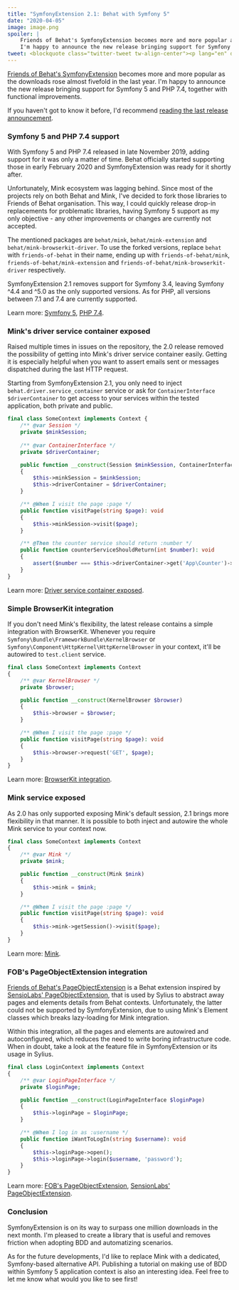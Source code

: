 ```yaml
---
title: "SymfonyExtension 2.1: Behat with Symfony 5" 
date: "2020-04-05"
image: image.png
spoiler: |
    Friends of Behat's SymfonyExtension becomes more and more popular as the downloads rose almost fivefold in the last year.
    I'm happy to announce the new release bringing support for Symfony 5 and PHP 7.4, together with functional improvements.
tweet: <blockquote class="twitter-tweet tw-align-center"><p lang="en" dir="ltr">Eager to use <a href="https://twitter.com/BehatPHP?ref_src=twsrc%5Etfw">@BehatPHP</a> in your <a href="https://twitter.com/symfony?ref_src=twsrc%5Etfw">@symfony</a> 5 application? The latest release of FriendsOfBehat&#39;s SymfonyExtension comes to the rescue! Symfony 5 and PHP 7.4 support, better Mink and BrowserKit integrations and a few more improvements included. <a href="https://t.co/yYRH9J2knh">https://t.co/yYRH9J2knh</a></p>&mdash; Kamil Kokot (@pamilme) <a href="https://twitter.com/pamilme/status/1246770622677557248?ref_src=twsrc%5Etfw">April 5, 2020</a></blockquote> <script async src="https://platform.twitter.com/widgets.js" charset="utf-8"></script>
---
```


[Friends of Behat's SymfonyExtension][fob-se] becomes more and more popular as the downloads rose almost fivefold in the last year.
I'm happy to announce the new release bringing support for Symfony 5 and PHP 7.4, together with functional improvements.

If you haven't got to know it before, I'd recommend [reading the last release announcement][fob-se-20-blogpost].

### Symfony 5 and PHP 7.4 support

With Symfony 5 and PHP 7.4 released in late November 2019, adding support for it was only a matter of time.
Behat officially started supporting those in early February 2020 and SymfonyExtension was ready for it shortly after. 

Unfortunately, Mink ecosystem was lagging behind. Since most of the projects rely on both Behat and Mink,
I've decided to fork those libraries to Friends of Behat organisation. This way, I could quickly release drop-in replacements
for problematic libraries, having Symfony 5 support as my only objective - any other improvements or changes are currently not accepted. 

The mentioned packages are `behat/mink`, `behat/mink-extension` and `behat/mink-browserkit-driver`. To use the
forked versions, replace `behat` with `friends-of-behat` in their name, ending up with `friends-of-behat/mink`,
`friends-of-behat/mink-extension` and `friends-of-behat/mink-browserkit-driver` respectively.

SymfonyExtension 2.1 removes support for Symfony 3.4, leaving Symfony ^4.4 and ^5.0 as the only supported versions. As for PHP,
all versions between 7.1 and 7.4 are currently supported.

Learn more: [Symfony 5](https://github.com/FriendsOfBehat/SymfonyExtension/pull/100), [PHP 7.4](https://github.com/FriendsOfBehat/SymfonyExtension/pull/107).

### Mink's driver service container exposed

Raised multiple times in issues on the repository, the 2.0 release removed the possibility of getting into Mink's driver
service container easily. Getting it is especially helpful when you want to assert emails sent or messages dispatched during the
last HTTP request. 

Starting from SymfonyExtension 2.1, you only need to inject `behat.driver.service_container` service or ask for
`ContainerInterface $driverContainer` to get access to your services within the tested application, both private and public.

```php
final class SomeContext implements Context {
    /** @var Session */
    private $minkSession;
    
    /** @var ContainerInterface */
    private $driverContainer;

    public function __construct(Session $minkSession, ContainerInterface $driverContainer)
    {
        $this->minkSession = $minkSession;
        $this->driverContainer = $driverContainer;
    }

    /** @When I visit the page :page */
    public function visitPage(string $page): void
    {
        $this->minkSession->visit($page);
    }

    /** @Then the counter service should return :number */
    public function counterServiceShouldReturn(int $number): void
    {
        assert($number === $this->driverContainer->get('App\Counter')->getCount());
    }
}
```

Learn more: [Driver service container exposed](https://github.com/FriendsOfBehat/SymfonyExtension/pull/116).

### Simple BrowserKit integration

If you don't need Mink's flexibility, the latest release contains a simple integration with BrowserKit. Whenever you
require `Symfony\Bundle\FrameworkBundle\KernelBrowser` or `Symfony\Component\HttpKernel\HttpKernelBrowser` in your context,
it'll be autowired to `test.client` service.

```php
final class SomeContext implements Context 
{
    /** @var KernelBrowser */
    private $browser;

    public function __construct(KernelBrowser $browser)
    {
        $this->browser = $browser;
    }

    /** @When I visit the page :page */
    public function visitPage(string $page): void
    {
        $this->browser->request('GET', $page);
    }
}
```

Learn more: [BrowserKit integration](https://github.com/FriendsOfBehat/SymfonyExtension/pull/82).

### Mink service exposed

As 2.0 has only supported exposing Mink's default session, 2.1 brings more flexibility in that manner. It is possible
to both inject and autowire the whole Mink service to your context now.

```php
final class SomeContext implements Context
{
    /** @var Mink */
    private $mink;

    public function __construct(Mink $mink)
    {
        $this->mink = $mink;
    }

    /** @When I visit the page :page */
    public function visitPage(string $page): void
    {
        $this->mink->getSession()->visit($page);
    }
}
```

Learn more: [Mink](https://github.com/FriendsOfBehat/SymfonyExtension/pull/69).

### FOB's PageObjectExtension integration

[Friends of Behat's PageObjectExtension][fob-poe] is a Behat extension inspired by [SensioLabs' PageObjectExtension][sl-poe],
that is used by Sylius to abstract away pages and elements details from Behat contexts. Unfortunately, the latter could
not be supported by SymfonyExtension, due to using Mink's Element classes which breaks lazy-loading for Mink integration.

Within this integration, all the pages and elements are autowired and autoconfigured, which reduces the need to write
boring infrastructure code. When in doubt, take a look at the feature file in SymfonyExtension or its usage in Sylius.

```php
final class LoginContext implements Context
{
    /** @var LoginPageInterface */
    private $loginPage;

    public function __construct(LoginPageInterface $loginPage)
    {
        $this->loginPage = $loginPage;
    }

    /** @When I log in as :username */
    public function iWantToLogIn(string $username): void
    {
        $this->loginPage->open();
        $this->loginPage->login($username, 'password');
    }
}
```

Learn more: [FOB's PageObjectExtension](https://github.com/FriendsOfBehat/SymfonyExtension/pull/105), [SensionLabs' PageObjectExtension](https://github.com/FriendsOfBehat/SymfonyExtension/issues/99).
 
### Conclusion

SymfonyExtension is on its way to surpass one million downloads in the next month. I'm pleased to create a library that
is useful and removes friction when adopting BDD and automatizing scenarios. 

As for the future developments, I'd like to replace Mink with a dedicated, Symfony-based alternative API. 
Publishing a tutorial on making use of BDD within Symfony 5 application context is also an interesting idea.
Feel free to let me know what would you like to see first! 

[fob-poe]: https://github.com/FriendsOfBehat/PageObjectExtension
[fob-se-20-blogpost]: https://kamilkokot.com/tame-behat-with-the-brand-new-symfony-extension/
[fob-se]: https://github.com/FriendsOfBehat/SymfonyExtension
[sl-poe]: https://github.com/sensiolabs/BehatPageObjectExtension
